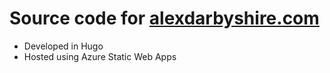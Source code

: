 # Source code for [alexdarbyshire.com](https://www.alexdarbyshire.com)
- Developed in Hugo
- Hosted using Azure Static Web Apps




